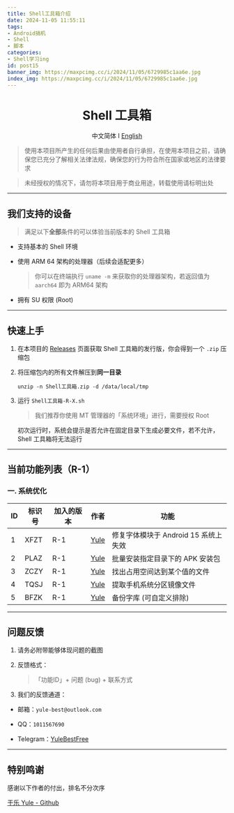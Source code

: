 ```yaml
---
title: Shell工具箱介绍
date: 2024-11-05 11:55:11
tags:
- Android搞机
- Shell
- 脚本
categories:
- Shell学习ing
id: post15
banner_img: https://maxpcimg.cc/i/2024/11/05/6729985c1aa6e.jpg
index_img: https://maxpcimg.cc/i/2024/11/05/6729985c1aa6e.jpg
---
```

<div align="center">

# Shell 工具箱

中文简体  Ⅰ  [English](https://github.com/YuleBest/ShellTool/blob/main/README_EN.md)

</div>

> 使用本项目所产生的任何后果由使用者自行承担，在使用本项目之前，请确保您已充分了解相关法律法规，确保您的行为符合所在国家或地区的法律要求

> 未经授权的情况下，请勿将本项目用于商业用途，转载使用请标明出处

***

## 我们支持的设备

> 满足以下**全部**条件的可以体验当前版本的 Shell 工具箱

- 支持基本的 Shell 环境
  
- 使用 ARM 64 架构的处理器（后续会适配更多）
  
  > 你可以在终端执行 `uname -m` 来获取你的处理器架构，若返回值为 `aarch64` 即为 ARM64 架构
  
- 拥有 SU 权限 (Root)

---

## 快速上手

1. 在本项目的 [Releases](https://github.com/YuleBest/Shell-Kit/releases) 页面获取 Shell 工具箱的发行版，你会得到一个 `.zip` 压缩包

2. 将压缩包内的所有文件解压到**同一目录**

   ```shell
   unzip -n Shell工具箱.zip -d /data/local/tmp
   ```

3. 运行 `Shell工具箱-R-X.sh`

   > 我们推荐你使用 MT 管理器的「系统环境」进行，需要授权 Root

   初次运行时，系统会提示是否允许在固定目录下生成必要文件，若不允许，Shell 工具箱将无法运行

---

## 当前功能列表（R-1）

### 一. 系统优化

| ID   | 标识号 | 加入的版本 | 作者 | 功能  |
| ---- | ------ | ---- | ---- | ----- |
| 1    | XFZT | R-1 | [Yule](https://github.com/YuleBest) | 修复字体模块于 Android 15 系统上失效 |
| 2    | PLAZ | R-1 | [Yule](https://github.com/YuleBest) | 批量安装指定目录下的 APK 安装包 |
| 3    | ZCZY | R-1 | [Yule](https://github.com/YuleBest) | 找出占用空间达到某个值的文件 |
| 4    | TQSJ | R-1 | [Yule](https://github.com/YuleBest)     | 提取手机系统分区镜像文件 |
| 5    | BFZK | R-1 | [Yule](https://github.com/YuleBest)     | 备份字库 (可自定义排除) |

---

## 问题反馈

1. 请务必附带能够体现问题的截图
   
2. 反馈格式：
   
   > 「功能ID」+ 问题 (bug) + 联系方式

3. 我们的反馈通道：
   
- 邮箱：`yule-best@outlook.com`
  
- QQ：`1011567690`
  
- Telegram：[YuleBestFree](https://t.me/YuleBestFree)

---

## 特别鸣谢

感谢以下作者的付出，排名不分次序

[于乐 Yule - Github](https://github.com/YuleBest)